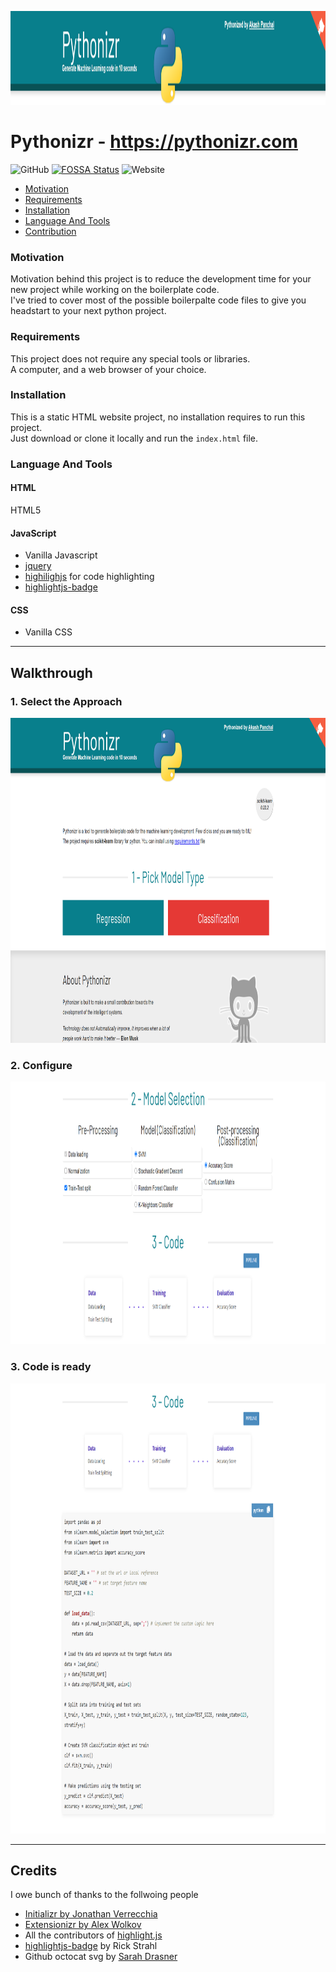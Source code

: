 <p align="center">
<img src="./resources/img/screens/screen0.png" alt="screen1" height="150"/>
<p>
 
# Pythonizr - https://pythonizr.com

![GitHub](https://img.shields.io/github/license/akashp1712/pythonizr)
[![FOSSA Status](https://app.fossa.com/api/projects/git%2Bgithub.com%2Fakashp1712%2Fpythonizr.svg?type=shield)](https://app.fossa.com/projects/git%2Bgithub.com%2Fakashp1712%2Fpythonizr?ref=badge_shield)
![Website](https://img.shields.io/website?up_message=online&url=https%3A%2F%2Fpythonizr.com)


* [Motivation](#motivation)
* [Requirements](#requirements)
* [Installation](#installation)
* [Language And Tools](#language-and-tools)
* [Contribution](#contribution)

### Motivation

Motivation behind this project is to reduce the development time for your new project while working on the boilerplate code.<br />
I've tried to cover most of the possible boilerpalte code files to give you headstart to your next python project.

### Requirements
This project does not require any special tools or libraries.<br />
A computer, and a web browser of your choice.

### Installation
This is a static HTML website project, no installation requires to run this project.<br />
Just download or clone it locally and run the `index.html` file.

### Language And Tools
#### HTML

HTML5

#### JavaScript

- Vanilla Javascript
- [jquery](https://jquery.com/)
- [highilighjs](https://highlightjs.org/) for code highlighting
- [highlightjs-badge](https://github.com/RickStrahl/highlightjs-badge)

#### CSS

- Vanilla CSS

-----

## Walkthrough

### 1. Select the Approach

<p align="center">
<img src="./resources/img/screens/screen1.png" alt="screen1" height="520"/>
<p>
 
### 2. Configure

<p align="center">
<img src="./resources/img/screens/screen2.png" alt="screen2" height="420"/>
<p>
  
### 3. Code is ready

<p align="center">
<img src="./resources/img/screens/screen3.png" alt="screen3" height="720"/>
<p>


-----
## Credits

I owe bunch of thanks to the follwoing people
 - [Initializr by Jonathan Verrecchia](http://initializr.com)
 - [Extensionizr by Alex Wolkov](https://extensionizr.com)
 - All the contributors of [highlight.js](https://highlightjs.org/)
 - [highlightjs-badge](https://github.com/RickStrahl/highlightjs-badge) by Rick Strahl
 - Github octocat svg by [Sarah Drasner](https://github.com/sdras)

 
 
